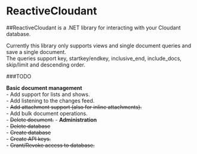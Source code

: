 # ReactiveCloudant  
##ReactiveCloudant is a .NET library for interacting with your Cloudant database.  
  
Currently this library only supports views and single document queries and save a single document.  
The queries support key, startkey/endkey, inclusive_end, include_docs, skip/limit and descending order.  
  
###TODO  
  
**Basic document management**  
	- Add support for lists and shows.  
	- Add listening to the changes feed.  
	- ~~Add attachment support (also for inline attachments).~~  
	- Add bulk document operations.  
	- ~~Delete document.~~
	- 
**Administration**  
	- ~~Delete database~~  
	- ~~Create database~~  
	- ~~Create API keys.~~  
	- ~~Grant/Revoke access to database.~~  

